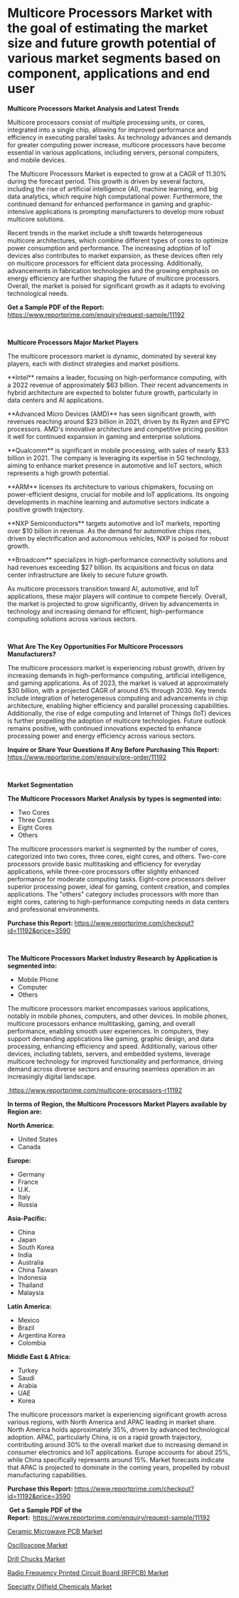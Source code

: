 <p><h1>Multicore Processors Market with the goal of estimating the market size and future growth potential of various market segments based on component, applications and end user</h1></p><p><strong>Multicore Processors Market Analysis and Latest Trends</strong></p>
<p><p>Multicore processors consist of multiple processing units, or cores, integrated into a single chip, allowing for improved performance and efficiency in executing parallel tasks. As technology advances and demands for greater computing power increase, multicore processors have become essential in various applications, including servers, personal computers, and mobile devices. </p><p>The Multicore Processors Market is expected to grow at a CAGR of 11.30% during the forecast period. This growth is driven by several factors, including the rise of artificial intelligence (AI), machine learning, and big data analytics, which require high computational power. Furthermore, the continued demand for enhanced performance in gaming and graphic-intensive applications is prompting manufacturers to develop more robust multicore solutions.</p><p>Recent trends in the market include a shift towards heterogeneous multicore architectures, which combine different types of cores to optimize power consumption and performance. The increasing adoption of IoT devices also contributes to market expansion, as these devices often rely on multicore processors for efficient data processing. Additionally, advancements in fabrication technologies and the growing emphasis on energy efficiency are further shaping the future of multicore processors. Overall, the market is poised for significant growth as it adapts to evolving technological needs.</p></p>
<p><strong>Get a Sample PDF of the Report:&nbsp;</strong> <a href="https://www.reportprime.com/enquiry/request-sample/11192?utm_campaign=1845&utm_medium=2&utm_source=Github&utm_content=ia&utm_term=30112024&utm_id=multicore-processors">https://www.reportprime.com/enquiry/request-sample/11192</a></p>
<p>&nbsp;</p>
<p><strong>Multicore Processors Major Market Players</strong></p>
<p><p>The multicore processors market is dynamic, dominated by several key players, each with distinct strategies and market positions. </p><p>**Intel** remains a leader, focusing on high-performance computing, with a 2022 revenue of approximately $63 billion. Their recent advancements in hybrid architecture are expected to bolster future growth, particularly in data centers and AI applications.</p><p>**Advanced Micro Devices (AMD)** has seen significant growth, with revenues reaching around $23 billion in 2021, driven by its Ryzen and EPYC processors. AMD's innovative architecture and competitive pricing position it well for continued expansion in gaming and enterprise solutions.</p><p>**Qualcomm** is significant in mobile processing, with sales of nearly $33 billion in 2021. The company is leveraging its expertise in 5G technology, aiming to enhance market presence in automotive and IoT sectors, which represents a high growth potential.</p><p>**ARM** licenses its architecture to various chipmakers, focusing on power-efficient designs, crucial for mobile and IoT applications. Its ongoing developments in machine learning and automotive sectors indicate a positive growth trajectory.</p><p>**NXP Semiconductors** targets automotive and IoT markets, reporting over $10 billion in revenue. As the demand for automotive chips rises, driven by electrification and autonomous vehicles, NXP is poised for robust growth.</p><p>**Broadcom** specializes in high-performance connectivity solutions and had revenues exceeding $27 billion. Its acquisitions and focus on data center infrastructure are likely to secure future growth.</p><p>As multicore processors transition toward AI, automotive, and IoT applications, these major players will continue to compete fiercely. Overall, the market is projected to grow significantly, driven by advancements in technology and increasing demand for efficient, high-performance computing solutions across various sectors.</p></p>
<p>&nbsp;</p>
<p><strong>What Are The Key Opportunities For Multicore Processors Manufacturers?</strong></p>
<p><p>The multicore processors market is experiencing robust growth, driven by increasing demands in high-performance computing, artificial intelligence, and gaming applications. As of 2023, the market is valued at approximately $30 billion, with a projected CAGR of around 6% through 2030. Key trends include integration of heterogeneous computing and advancements in chip architecture, enabling higher efficiency and parallel processing capabilities. Additionally, the rise of edge computing and Internet of Things (IoT) devices is further propelling the adoption of multicore technologies. Future outlook remains positive, with continued innovations expected to enhance processing power and energy efficiency across various sectors.</p></p>
<p><strong>Inquire or Share Your Questions If Any Before Purchasing This Report:</strong> <a href="https://www.reportprime.com/enquiry/pre-order/11192?utm_campaign=1845&utm_medium=2&utm_source=Github&utm_content=ia&utm_term=30112024&utm_id=multicore-processors">https://www.reportprime.com/enquiry/pre-order/11192</a></p>
<p>&nbsp;</p>
<p><strong>Market Segmentation</strong></p>
<p><strong>The Multicore Processors Market Analysis by types is segmented into:</strong></p>
<p><ul><li>Two Cores</li><li>Three Cores</li><li>Eight Cores</li><li>Others</li></ul></p>
<p><p>The multicore processors market is segmented by the number of cores, categorized into two cores, three cores, eight cores, and others. Two-core processors provide basic multitasking and efficiency for everyday applications, while three-core processors offer slightly enhanced performance for moderate computing tasks. Eight-core processors deliver superior processing power, ideal for gaming, content creation, and complex applications. The "others" category includes processors with more than eight cores, catering to high-performance computing needs in data centers and professional environments.</p></p>
<p><strong>Purchase this Report:&nbsp;</strong><a href="https://www.reportprime.com/checkout?id=11192&price=3590&utm_campaign=1845&utm_medium=2&utm_source=Github&utm_content=ia&utm_term=30112024&utm_id=multicore-processors">https://www.reportprime.com/checkout?id=11192&price=3590</a></p>
<p>&nbsp;</p>
<p><strong>The Multicore Processors Market Industry Research by Application is segmented into:</strong></p>
<p><ul><li>Mobile Phone</li><li>Computer</li><li>Others</li></ul></p>
<p><p>The multicore processors market encompasses various applications, notably in mobile phones, computers, and other devices. In mobile phones, multicore processors enhance multitasking, gaming, and overall performance, enabling smooth user experiences. In computers, they support demanding applications like gaming, graphic design, and data processing, enhancing efficiency and speed. Additionally, various other devices, including tablets, servers, and embedded systems, leverage multicore technology for improved functionality and performance, driving demand across diverse sectors and ensuring seamless operation in an increasingly digital landscape.</p></p>
<p><a href="https://www.reportprime.com/multicore-processors-r11192?utm_campaign=1845&utm_medium=2&utm_source=Github&utm_content=ia&utm_term=30112024&utm_id=multicore-processors">&nbsp;https://www.reportprime.com/multicore-processors-r11192</a></p>
<p><strong>In terms of Region, the Multicore Processors Market Players available by Region are:</strong></p>
<p>
    <p> <strong> North America: </strong>
        <ul>
            <li>United States</li>
            <li>Canada</li>
        </ul>
        </p> 
    <p> <strong> Europe: </strong>
        <ul>
            <li>Germany</li>
            <li>France</li>
            <li>U.K.</li>
            <li>Italy</li>
            <li>Russia</li>
        </ul>
        </p> 
    <p> <strong> Asia-Pacific: </strong>
        <ul>
            <li>China</li>
            <li>Japan</li>
            <li>South Korea</li>
            <li>India</li>
            <li>Australia</li>
            <li>China Taiwan</li>
            <li>Indonesia</li>
            <li>Thailand</li>
            <li>Malaysia</li>
        </ul>
        </p> 
    <p> <strong> Latin America: </strong>
        <ul>
            <li>Mexico</li>
            <li>Brazil</li>
            <li>Argentina Korea</li>
            <li>Colombia</li>
        </ul>
        </p> 
    <p> <strong> Middle East & Africa: </strong>
        <ul>
            <li>Turkey</li>
            <li>Saudi</li>
            <li>Arabia</li>
            <li>UAE</li>
            <li>Korea</li>
        </ul>
    </p>
    </p>
<p><p>The multicore processors market is experiencing significant growth across various regions, with North America and APAC leading in market share. North America holds approximately 35%, driven by advanced technological adoption. APAC, particularly China, is on a rapid growth trajectory, contributing around 30% to the overall market due to increasing demand in consumer electronics and IoT applications. Europe accounts for about 25%, while China specifically represents around 15%. Market forecasts indicate that APAC is projected to dominate in the coming years, propelled by robust manufacturing capabilities.</p></p>
<p><strong>Purchase this Report: </strong><a href="https://www.reportprime.com/checkout?id=11192&price=3590&utm_campaign=1845&utm_medium=2&utm_source=Github&utm_content=ia&utm_term=30112024&utm_id=multicore-processors">https://www.reportprime.com/checkout?id=11192&price=3590</a></p>
<p>&nbsp;<strong>Get a Sample PDF of the Report:&nbsp;&nbsp;</strong><a href="https://www.reportprime.com/enquiry/request-sample/11192?utm_campaign=1845&utm_medium=2&utm_source=Github&utm_content=ia&utm_term=30112024&utm_id=multicore-processors">https://www.reportprime.com/enquiry/request-sample/11192</a></p>
<p><strong></strong></p>
<p><p><a href="https://issuu.com/reportprime-2/docs/ceramic-microwave-pcb-market-size-2030.pptx?utm_campaign=1845&utm_medium=2&utm_source=Github&utm_content=ia&utm_term=30112024&utm_id=multicore-processors">Ceramic Microwave PCB Market</a></p><p><a href="https://www.linkedin.com/pulse/in-depth-oscilloscope-market-review-size-share-10cagr-growth-cni1c?utm_campaign=1845&utm_medium=2&utm_source=Github&utm_content=ia&utm_term=30112024&utm_id=multicore-processors">Oscilloscope Market</a></p><p><a href="https://www.linkedin.com/pulse/market-growth-potential-forecast-drill-chucks-size-share-zxyne?utm_campaign=1845&utm_medium=2&utm_source=Github&utm_content=ia&utm_term=30112024&utm_id=multicore-processors">Drill Chucks Market</a></p><p><a href="https://issuu.com/reportprime-2/docs/radio-frequency-printed-circuit-board-rfpcb-market?utm_campaign=1845&utm_medium=2&utm_source=Github&utm_content=ia&utm_term=30112024&utm_id=multicore-processors">Radio Frequency Printed Circuit Board (RFPCB) Market</a></p><p><a href="https://www.linkedin.com/pulse/specialty-oilfield-chemicals-industry-sector-new-technologies-mpb0e?utm_campaign=1845&utm_medium=2&utm_source=Github&utm_content=ia&utm_term=30112024&utm_id=multicore-processors">Specialty Oilfield Chemicals Market</a></p></p>